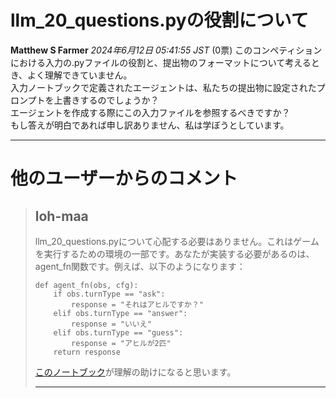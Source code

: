 # llm_20_questions.pyの役割について
**Matthew S Farmer** *2024年6月12日 05:41:55 JST* (0票)
このコンペティションにおける入力の.pyファイルの役割と、提出物のフォーマットについて考えるとき、よく理解できていません。  
入力ノートブックで定義されたエージェントは、私たちの提出物に設定されたプロンプトを上書きするのでしょうか？  
エージェントを作成する際にこの入力ファイルを参照するべきですか？  
もし答えが明白であれば申し訳ありません、私は学ぼうとしています。

---

# 他のユーザーからのコメント
> ## loh-maa
> 
> llm_20_questions.pyについて心配する必要はありません。これはゲームを実行するための環境の一部です。あなたが実装する必要があるのは、agent_fn関数です。例えば、以下のようになります：
> 
> ```
> def agent_fn(obs, cfg):
>     if obs.turnType == "ask":
>         response = "それはアヒルですか？"
>     elif obs.turnType == "answer":
>         response = "いいえ"
>     elif obs.turnType == "guess":
>         response = "アヒルが2匹"
>     return response
> ```
> 
> [このノートブック](https://www.kaggle.com/code/rturley/run-debug-llm-20-questions-in-a-notebook)が理解の助けになると思います。
> 
> ---

